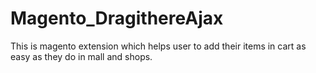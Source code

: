Magento_DragithereAjax
======================

This is magento extension which helps user to add their items in cart as easy as they do in mall and shops.
